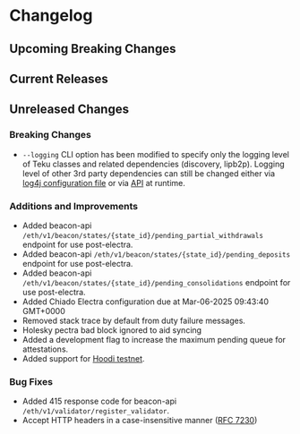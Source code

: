 # Changelog

## Upcoming Breaking Changes

## Current Releases

## Unreleased Changes

### Breaking Changes
- `--logging` CLI option has been modified to specify only the logging level of Teku classes and
  related dependencies (discovery, lipb2p). Logging level of other 3rd party dependencies can still be
  changed either
  via [log4j configuration file](https://docs.teku.consensys.io/how-to/monitor/configure-logging#advanced-custom-logging)
  or via [API](https://consensys.github.io/teku/#tag/Teku/operation/putLogLevel) at runtime.

### Additions and Improvements
 - Added beacon-api `/eth/v1/beacon/states/{state_id}/pending_partial_withdrawals` endpoint for use post-electra.
 - Added beacon-api `/eth/v1/beacon/states/{state_id}/pending_deposits` endpoint for use post-electra.
 - Added beacon-api `/eth/v1/beacon/states/{state_id}/pending_consolidations` endpoint for use post-electra.
 - Added Chiado Electra configuration due at Mar-06-2025 09:43:40 GMT+0000
 - Removed stack trace by default from duty failure messages.
 - Holesky pectra bad block ignored to aid syncing
 - Added a development flag to increase the maximum pending queue for attestations.
 - Added support for [Hoodi testnet](https://github.com/eth-clients/hoodi/).

### Bug Fixes
 - Added 415 response code for beacon-api `/eth/v1/validator/register_validator`.
 - Accept HTTP headers in a case-insensitive manner ([RFC 7230](https://datatracker.ietf.org/doc/html/rfc7230#section-3.2))